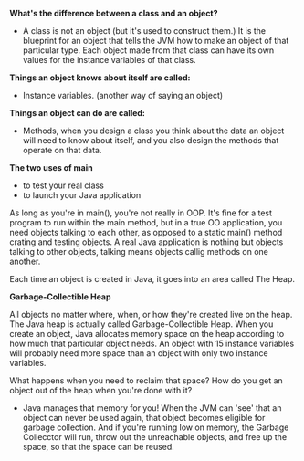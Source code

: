 **What's the difference between a class and an object?**

- A class is not an object (but it's used to construct them.) It is the blueprint for an object that tells the JVM how to make an object of that particular type. Each object made from that class can have its own values for the instance variables of that class.

**Things an object knows about itself are called:**

- Instance variables. (another way of saying an object)

**Things an object can do are called:**

- Methods, when you design a class you think about the data an object will need to know about itself, and you also design the methods that operate on that data. 

**The two uses of main**
- to test your real class
- to launch your Java application

As long as you're in main(), you're not really in OOP. It's fine for a test program to run within the main method, but in a true OO application, you need objects talking to each other, as opposed to a static main() method crating and testing objects. A real Java application is nothing but objects talking to other objects, talking means objects callig methods on one another. 

Each time an object is created in Java, it goes into an area called The Heap.

**Garbage-Collectible Heap**

All objects no matter where, when, or how they're created live on the heap. The Java heap is actually called Garbage-Collectible Heap. When you create an object, Java allocates memory space on the heap according to how much that particular object needs. An object with 15 instance variables will probably need more space than an object with only two instance variables. 

What happens when you need to reclaim that space? 
How do you get an object out of the heap when you're done with it? 

- Java manages that memory for you! When the JVM can 'see' that an object can never be used again, that object becomes eligible for garbage collection. And if you're running low on memory, the Garbage Collecctor will run, throw out the unreachable objects, and free up the space, so that the space can be reused. 